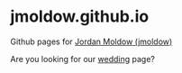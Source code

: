 # jmoldow.github.io
Github pages for [Jordan Moldow (jmoldow)](https://github.com/jmoldow/)

Are you looking for our [wedding](https://jmoldow.github.io/wedding.html) page?
